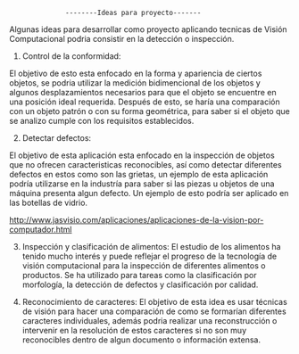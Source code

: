                   --------Ideas para proyecto-------


Algunas ideas para desarrollar como proyecto aplicando tecnicas de Visión Computacional 
podria consistir en la detección o inspección. 

1. Control de la conformidad:  

El objetivo de esto esta enfocado en la forma y apariencia 
de ciertos objetos, se podria utilizar la medición bidimencional de los objetos 
y algunos desplazamientos necesarios para que el objeto se encuentre en una posición ideal requerida.
Después de esto, se haría una comparación con un objeto patrón o con su forma geométrica, 
para saber si el objeto que se analizo cumple con los requisitos establecidos. 

2. Detectar defectos: 

El objetivo de esta aplicación esta enfocado en la inspección de objetos que no ofrecen 
caracteristicas reconocibles, así como detectar diferentes defectos en estos como son las grietas, 
un ejemplo de esta aplicación podría utilizarse en la industría para saber si las piezas u objetos 
de una máquina presenta algun defecto. Un ejemplo de esto podría ser aplicado en las botellas de vidrio. 

http://www.jasvisio.com/aplicaciones/aplicaciones-de-la-vision-por-computador.html


3. Inspección y clasificación de alimentos: 
El estudio de los alimentos ha tenido mucho interés y puede reflejar el progreso de la tecnología de visión 
computacional para la inspección de diferentes alimentos o productos. Se ha utilizado para tareas como la clasificación por morfología, 
la detección de defectos y clasificación por calidad.


4. Reconocimiento de caracteres: 
El objetivo de esta idea es usar técnicas de visión para hacer una comparación de como se formarían 
diferentes caracteres individuales, además podria realizar una reconstrucción o intervenir en la resolución 
de estos caracteres si no son muy reconocibles dentro de algun documento o información extensa. 
